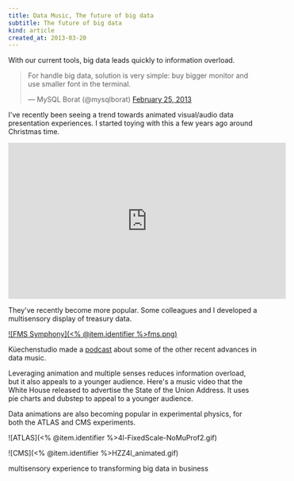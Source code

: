 ```yaml
---
title: Data Music, The future of big data
subtitle: The future of big data
kind: article
created_at: 2013-03-20
---
```

With our current tools, big data leads quickly to information overload.

<blockquote class="twitter-tweet"><p>For handle big data, solution is very simple: buy bigger monitor and use smaller font in the terminal.</p>&mdash; MySQL Borat (@mysqlborat) <a href="https://twitter.com/mysqlborat/status/306078371182428161">February 25, 2013</a></blockquote>
<script async src="//platform.twitter.com/widgets.js" charset="utf-8"></script>

I've recently been seeing a trend towards animated visual/audio data presentation
experiences. I started toying with this a few years ago around Christmas time.

<iframe width="560" height="315" src="http://www.youtube.com/embed/rLZDvXPIDa0" frameborder="0" allowfullscreen></iframe>

They've recently become more popular. Some colleagues and I developed a
multisensory display of treasury data.

[![FMS Symphony](<% @item.identifier %>fms.png)](http://fms.csvsoundsystem.com)

Küechenstudio made a [podcast](http://www.kuechenstud.io/datenschau/podcast/ds008/)
about some of the other recent advances in data music.

Leveraging animation and multiple senses reduces information overload,
but it also appeals to a younger audience. Here's a music video that the White
House released to advertise the State of the Union Address. It uses pie charts
and dubstep to appeal to a younger audience.



Data animations are also becoming popular in experimental physics, for both the
ATLAS and CMS experiments.

<!-- https://twiki.cern.ch/twiki/pub/AtlasPublic/HiggsPublicResults//4l-FixedScale-NoMuProf2.gif -->
![ATLAS](<% @item.identifier %>4l-FixedScale-NoMuProf2.gif)

<!-- https://twiki.cern.ch/twiki/pub/CMSPublic/Hig13002TWiki/HZZ4l_animated.gif -->
![CMS](<% @item.identifier %>HZZ4l_animated.gif)

multisensory experience to transforming big data in business
